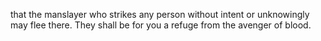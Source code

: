 that the manslayer who strikes any person without intent or unknowingly may flee there. They shall be for you a refuge from the avenger of blood.
